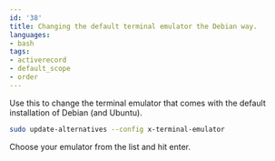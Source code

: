```yaml
---
id: '38'
title: Changing the default terminal emulator the Debian way.
languages:
- bash
tags:
- activerecord
- default_scope
- order
---
```

Use this to change the terminal emulator that comes with the default installation of Debian (and Ubuntu).


```bash
sudo update-alternatives --config x-terminal-emulator
```
    

Choose your emulator from the list and hit enter.

